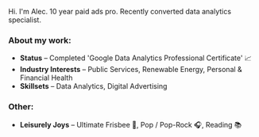 Hi. I'm Alec. 10 year paid ads pro. Recently converted data analytics specialist.

### About my work:
- **Status** – Completed 'Google Data Analytics Professional Certificate' 📈
- **Industry Interests** – Public Services, Renewable Energy, Personal & Financial Health
- **Skillsets** – Data Analytics, Digital Advertising

### Other:
- **Leisurely Joys** – Ultimate Frisbee 🥏, Pop / Pop-Rock 🎧, Reading 📚
